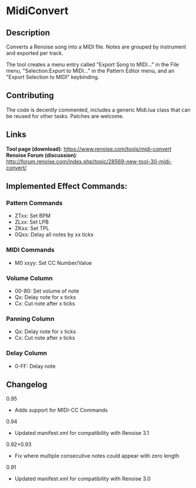# MidiConvert

## Description

Converts a Renoise song into a MIDI file. Notes are grouped by instrument and exported per track.

The tool creates a menu entry called "Export Song to MIDI..." in the File menu, "Selection:Export to MIDI..." in the Pattern Editor menu, and an "Export Selection to MIDI" keybinding.

## Contributing

The code is decently commented, includes a generic Midi.lua class that can be reused for other tasks. Patches are welcome.

## Links

**Tool page (download)**: https://www.renoise.com/tools/midi-convert  
**Renoise Forum (discussion)**: http://forum.renoise.com/index.php/topic/28569-new-tool-30-midi-convert/

## Implemented Effect Commands:

### Pattern Commands
* ZTxx: Set BPM
* ZLxx: Set LPB
* ZKxx: Set TPL
* 0Qxx: Delay all notes by xx ticks

### MIDI Commands
* M0 xxyy: Set CC Number/Value

### Volume Column
* 00-80: Set volume of note
* Qx: Delay note for x ticks
* Cx: Cut note after x ticks

### Panning Column
* Qx: Delay note for x ticks
* Cx: Cut note after x ticks

### Delay Column
* 0-FF: Delay note


## Changelog

0.95
- Adds support for MIDI-CC Commands 

0.94
- Updated manifest.xml for compatibility with Renoise 3.1

0.92+0.93
- Fix where multiple consecutive notes could appear with zero length

0.91
- Updated manifest.xml for compatibility with Renoise 3.0